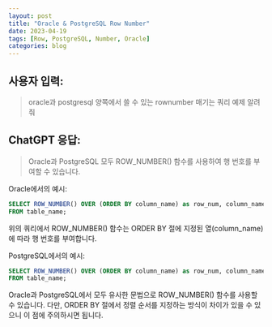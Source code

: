 ```yaml
---
layout: post
title: "Oracle & PostgreSQL Row Number"
date: 2023-04-19
tags: [Row, PostgreSQL, Number, Oracle]
categories: blog
---
```


## 사용자 입력:
> oracle과 postgresql 양쪽에서 쓸 수 있는 rownumber 매기는 쿼리 예제 알려줘

## ChatGPT 응답:
> Oracle과 PostgreSQL 모두 ROW_NUMBER() 함수를 사용하여 행 번호를 부여할 수 있습니다.

Oracle에서의 예시:

```sql
SELECT ROW_NUMBER() OVER (ORDER BY column_name) as row_num, column_name
FROM table_name;
```

위의 쿼리에서 ROW_NUMBER() 함수는 ORDER BY 절에 지정된 열(column_name)에 따라 행 번호를 부여합니다.

PostgreSQL에서의 예시:

```sql
SELECT ROW_NUMBER() OVER (ORDER BY column_name) as row_num, column_name
FROM table_name;
```

Oracle과 PostgreSQL에서 모두 유사한 문법으로 ROW_NUMBER() 함수를 사용할 수 있습니다. 다만, ORDER BY 절에서 정렬 순서를 지정하는 방식이 차이가 있을 수 있으니 이 점에 주의하시면 됩니다.

